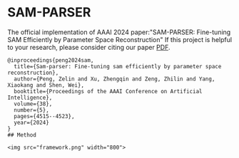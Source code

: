 # SAM-PARSER
The official implementation of AAAI 2024 paper:"SAM-PARSER: Fine-tuning SAM Efficiently by Parameter Space Reconstruction" If this project is helpful to your research, please consider citing our paper [PDF](https://arxiv.org/abs/2308.14604).
```
@inproceedings{peng2024sam,
  title={Sam-parser: Fine-tuning sam efficiently by parameter space reconstruction},
  author={Peng, Zelin and Xu, Zhengqin and Zeng, Zhilin and Yang, Xiaokang and Shen, Wei},
  booktitle={Proceedings of the AAAI Conference on Artificial Intelligence},
  volume={38},
  number={5},
  pages={4515--4523},
  year={2024}
}
## Method

<img src="framework.png" width="800">
